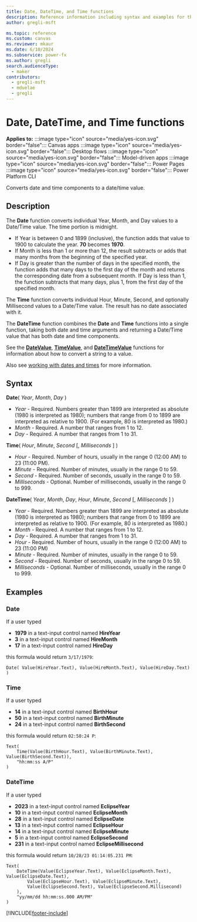 ```yaml
---
title: Date, DateTime, and Time functions
description: Reference information including syntax and examples for the Date, DateTime, and Time functions.
author: gregli-msft

ms.topic: reference
ms.custom: canvas
ms.reviewer: mkaur
ms.date: 6/10/2024
ms.subservice: power-fx
ms.author: gregli
search.audienceType:
  - maker
contributors:
  - gregli-msft
  - mduelae
  - gregli
---
```


# Date, DateTime, and Time functions

**Applies to:** :::image type="icon" source="media/yes-icon.svg" border="false"::: Canvas apps :::image type="icon" source="media/yes-icon.svg" border="false"::: Desktop flows :::image type="icon" source="media/yes-icon.svg" border="false"::: Model-driven apps :::image type="icon" source="media/yes-icon.svg" border="false"::: Power Pages :::image type="icon" source="media/yes-icon.svg" border="false"::: Power Platform CLI

Converts date and time components to a date/time value.

## Description

The **Date** function converts individual Year, Month, and Day values to a Date/Time value. The time portion is midnight.

- If Year is between 0 and 1899 (inclusive), the function adds that value to 1900 to calculate the year. **70** becomes **1970**.
- If Month is less than 1 or more than 12, the result subtracts or adds that many months from the beginning of the specified year.
- If Day is greater than the number of days in the specified month, the function adds that many days to the first day of the month and returns the corresponding date from a subsequent month. If Day is less than 1, the function subtracts that many days, plus 1, from the first day of the specified month.

The **Time** function converts individual Hour, Minute, Second, and optionally Millisecond values to a Date/Time value. The result has no date associated with it.

The **DateTime** function combines the **Date** and **Time** functions into a single function, taking both date and time arguments and returning a Date/Time value that has both date and time components.

See the **[DateValue](function-datevalue-timevalue.md)**, **[TimeValue](function-datevalue-timevalue.md)**, and **[DateTimeValue](function-datevalue-timevalue.md)** functions for information about how to convert a string to a value.

Also see [working with dates and times](/power-apps/maker/canvas-apps/show-text-dates-times) for more information.

## Syntax

**Date**( _Year_, _Month_, _Day_ )

- _Year_ - Required. Numbers greater than 1899 are interpreted as absolute (1980 is interpreted as 1980); numbers that range from 0 to 1899 are interpreted as relative to 1900. (For example, 80 is interpreted as 1980.)
- _Month_ - Required. A number that ranges from 1 to 12.
- _Day_ - Required. A number that ranges from 1 to 31.

**Time**( _Hour_, _Minute_, _Second_ [, _Milliseconds_ ] )

- _Hour_ - Required. Number of hours, usually in the range 0 (12:00 AM) to 23 (11:00 PM).
- _Minute_ - Required. Number of minutes, usually in the range 0 to 59.
- _Second_ - Required. Number of seconds, usually in the range 0 to 59.
- _Milliseconds_ - Optional. Number of milliseconds, usually in the range 0 to 999.

**DateTime**( _Year_, _Month_, _Day_, _Hour_, _Minute_, _Second_ [, _Milliseconds_ ] )

- _Year_ - Required. Numbers greater than 1899 are interpreted as absolute (1980 is interpreted as 1980); numbers that range from 0 to 1899 are interpreted as relative to 1900. (For example, 80 is interpreted as 1980.)
- _Month_ - Required. A number that ranges from 1 to 12.
- _Day_ - Required. A number that ranges from 1 to 31.
- _Hour_ - Required. Number of hours, usually in the range 0 (12:00 AM) to 23 (11:00 PM)
- _Minute_ - Required. Number of minutes, usually in the range 0 to 59.
- _Second_ - Required. Number of seconds, usually in the range 0 to 59.
- _Milliseconds_ - Optional. Number of milliseconds, usually in the range 0 to 999.

## Examples

### Date

If a user typed 
- **1979** in a text-input control named **HireYear**
- **3** in a text-input control named **HireMonth**
- **17** in a text-input control named **HireDay**

this formula would return `3/17/1979`:

```powerapps-dot
Date( Value(HireYear.Text), Value(HireMonth.Text), Value(HireDay.Text) )
```

### Time

If a user typed
- **14** in a text-input control named **BirthHour**
- **50** in a text-input control named **BirthMinute**
- **24** in a text-input control named **BirthSecond**

this formula would return `02:50:24 P`:

```powerapps-dot
Text( 
    Time(Value(BirthHour.Text), Value(BirthMinute.Text), Value(BirthSecond.Text)), 
    "hh:mm:ss A/P" 
)
```

### DateTime

If a user typed 
- **2023** in a text-input control named **EclipseYear**
- **10** in a text-input control named **EclipseMonth**
- **28** in a text-input control named **EclipseDate**
- **13** in a text-input control named **EclipseHour**
- **14** in a text-input control named **EclipseMinute**
- **5** in a text-input control named **EclipseSecond**
- **231** in a text-input control named **EclipseMillisecond**

this formula would return `10/28/23 01:14:05.231 PM`:

```powerapps-dot
Text(
    DateTime(Value(EclipseYear.Text), Value(EclipseMonth.Text), Value(EclipseDate.Text), 
        Value(EclipseHour.Text), Value(EclipseMinute.Text), 
        Value(EclipseSecond.Text), Value(EclipseSecond.Millisecond)
    ), 
    "yy/mm/dd hh:mm:ss.000 AM/PM"
)
```

[!INCLUDE[footer-include](../../includes/footer-banner.md)]
